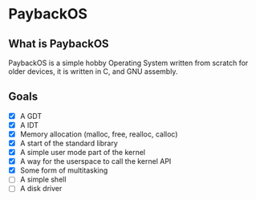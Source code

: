 # PaybackOS

## What is PaybackOS

PaybackOS is a simple hobby Operating System written from scratch for older devices, it is written in C, and GNU assembly.

## Goals

- [x] A GDT
- [x] A IDT
- [x] Memory allocation (malloc, free, realloc, calloc)
- [x] A start of the standard library
- [x] A simple user mode part of the kernel
- [x] A way for the userspace to call the kernel API
- [x] Some form of multitasking
- [ ] A simple shell
- [ ] A disk driver
